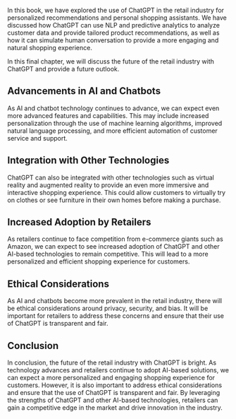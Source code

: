 
In this book, we have explored the use of ChatGPT in the retail industry for personalized recommendations and personal shopping assistants. We have discussed how ChatGPT can use NLP and predictive analytics to analyze customer data and provide tailored product recommendations, as well as how it can simulate human conversation to provide a more engaging and natural shopping experience.

In this final chapter, we will discuss the future of the retail industry with ChatGPT and provide a future outlook.

Advancements in AI and Chatbots
-------------------------------

As AI and chatbot technology continues to advance, we can expect even more advanced features and capabilities. This may include increased personalization through the use of machine learning algorithms, improved natural language processing, and more efficient automation of customer service and support.

Integration with Other Technologies
-----------------------------------

ChatGPT can also be integrated with other technologies such as virtual reality and augmented reality to provide an even more immersive and interactive shopping experience. This could allow customers to virtually try on clothes or see furniture in their own homes before making a purchase.

Increased Adoption by Retailers
-------------------------------

As retailers continue to face competition from e-commerce giants such as Amazon, we can expect to see increased adoption of ChatGPT and other AI-based technologies to remain competitive. This will lead to a more personalized and efficient shopping experience for customers.

Ethical Considerations
----------------------

As AI and chatbots become more prevalent in the retail industry, there will be ethical considerations around privacy, security, and bias. It will be important for retailers to address these concerns and ensure that their use of ChatGPT is transparent and fair.

Conclusion
----------

In conclusion, the future of the retail industry with ChatGPT is bright. As technology advances and retailers continue to adopt AI-based solutions, we can expect a more personalized and engaging shopping experience for customers. However, it is also important to address ethical considerations and ensure that the use of ChatGPT is transparent and fair. By leveraging the strengths of ChatGPT and other AI-based technologies, retailers can gain a competitive edge in the market and drive innovation in the industry.

